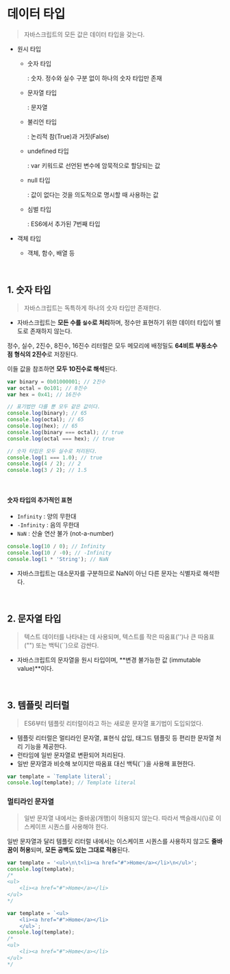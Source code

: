 # 데이터 타입

> 자바스크립트의 모든 값은 데이터 타입을 갖는다.

- 원시 타입

  - 숫자 타입

    : 숫자. 정수와 실수 구분 없이 하나의 숫자 타입만 존재

  - 문자열 타입

    : 문자열

  - 불리언 타입

    : 논리적 참(True)과 거짓(False)

  - undefined 타입

    : var 키워드로 선언된 변수에 암묵적으로 할당되는 값

  - null 타입

    : 값이 없다는 것을 의도적으로 명시할 때 사용하는 값

  - 심벌 타입

    : ES6에서 추가된 7번째 타입

- 객체 타입
  - 객체, 함수, 배열 등

<br>

## 1. 숫자 타입

> 자바스크립트는 독특하게 하나의 숫자 타입만 존재한다.

- 자바스크립트는 **모든 수를 `실수`로 처리**하며, 정수만 표현하기 위한 데이터 타입이 별도로 존재하지 않는다.

정수, 실수, 2진수, 8진수, 16진수 리터럴은 모두 메모리에 배정밀도 **64비트 부동소수점 형식의 2진수**로 저장된다.

이들 값을 참조하면 **모두 10진수로 해석**된다.

```javascript
var binary = 0b01000001; // 2진수
var octal = 0o101; // 8진수
var hex = 0x41; // 16진수

// 표기법만 다를 뿐 모두 같은 값이다.
console.log(binary); // 65
console.log(octal); // 65
console.log(hex); // 65
console.log(binary === octal); // true
console.log(octal === hex); // true

// 숫자 타입은 모두 실수로 처리된다.
console.log(1 === 1.0); // true
console.log(4 / 2); // 2
console.log(3 / 2); // 1.5
```

<br>

#### 숫자 타입의 추가적인 표현

- `Infinity` : 양의 무한대
- `-Infinity` : 음의 무한대
- `NaN` : 산술 연산 불가 (not-a-number)

```javascript
console.log(10 / 0); // Infinity
console.log(10 / -0); // -Infinity
console.log(1 * 'String'); // NaN
```

- 자바스크립트는 대소문자를 구분하므로 NaN이 아닌 다른 문자는 식별자로 해석한다.

<br>

## 2. 문자열 타입

> 텍스트 데이터를 나타내는 데 사용되며, 텍스트를 작은 따옴표('')나 큰 따옴표("") 또는 백틱(``)으로 감싼다.

- 자바스크립트의 문자열을 원시 타입이며, **변경 불가능한 값 (immutable value)**이다.

<br>

## 3. 템플릿 리터럴

> ES6부터 템플릿 리터럴이라고 하는 새로운 문자열 표기법이 도입되었다.

- 템플릿 리터럴은 멀티라인 문자열, 표현식 삽입, 태그드 템플릿 등 편리한 문자열 처리 기능을 제공한다.
- 런타임에 일반 문자열로 변환되어 처리된다.
- 일반 문자열과 비슷해 보이지만 따옴표 대신 백틱(``)을 사용해 표현한다.

```javascript
var template = `Template literal`;
console.log(template); // Template literal
```

### 멀티라인 문자열

> 일반 문자열 내에서는 줄바꿈(개행)이 허용되지 않는다. 따라서 백슬래시(\\)로 이스케이프 시퀀스를 사용해야 한다.

일반 문자열과 달리 템플릿 리터럴 내에서는 이스케이프 시퀀스를 사용하지 않고도 **줄바꿈이 허용**되며, **모든 공백도 있는 그대로 적용**된다.

```javascript
var template = '<ul>\n\t<li><a href="#">Home</a></li>\n</ul>';
console.log(template);
/* 
<ul>
    <li><a href="#">Home</a></li>
</ul>
*/

var template = `<ul>
    <li><a href="#">Home</a></li>
    </ul>`;
console.log(template);
/* 
<ul>
    <li><a href="#">Home</a></li>
</ul>
*/
```